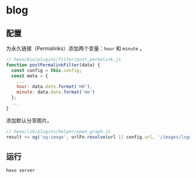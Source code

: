 # blog

## 配置

为永久链接（Permalinks）添加两个变量：`hour` 和 `minute` 。

``` js
// hexo/bin/plugins/filter/post_permalink.js
function postPermalinkFilter(data) {
  const config = this.config;
  const meta = {
    ...
    hour: data.date.format('HH'),
    minute: data.date.format('mm')
  };
  ...
}
```

添加默认分享图片。

``` js
// hexo/lib/plugins/helper/open_graph.js
result += og('og:image', urlFn.resolve(url || config.url, '/images/logo.jpg'), false);
```

## 运行

```
hexo server
```

